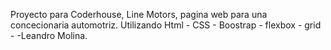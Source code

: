 Proyecto para Coderhouse, Line Motors, pagina web para una concecionaria automotriz. Utilizando Html - CSS - Boostrap - flexbox - grid -
-Leandro Molina.

